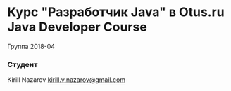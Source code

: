 # Курс "Разработчик Java" в Otus.ru Java Developer Course
Группа 2018-04

### Студент ###
Kirill Nazarov
kirill.v.nazarov@gmail.com

